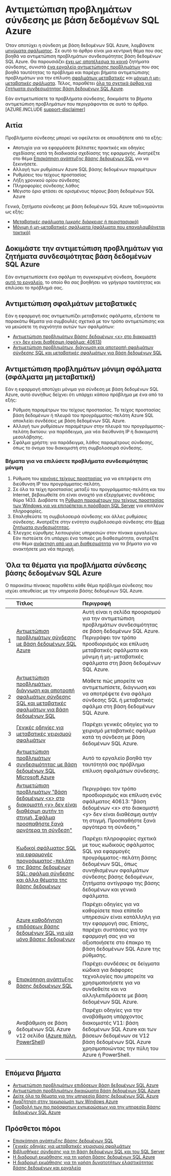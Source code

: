 <properties
    pageTitle="Αντιμετώπιση κοινών ζητημάτων σύνδεσης με βάση δεδομένων SQL Azure"
    description="Βήματα για να προσδιορισμός και επίλυση συνηθισμένων σφαλμάτων σύνδεσης για βάση δεδομένων SQL Azure."
    services="sql-database"
    documentationCenter=""
    authors="dalechen"
    manager="felixwu"
    editor=""/>

<tags
    ms.service="sql-database"
    ms.workload="data-management"
    ms.tgt_pltfrm="na"
    ms.devlang="na"
    ms.topic="article"
    ms.date="08/31/2016"
    ms.author="daleche"/>

# <a name="troubleshoot-connection-issues-to-azure-sql-database"></a>Αντιμετώπιση προβλημάτων σύνδεσης με βάση δεδομένων SQL Azure

Όταν αποτύχει η σύνδεση με βάση δεδομένων SQL Azure, λαμβάνετε [μηνύματα σφάλματος](sql-database-develop-error-messages.md). Σε αυτό το άρθρο είναι μια κεντρική θέμα που σας βοηθά να αντιμετώπιση προβλημάτων συνδεσιμότητας βάση δεδομένων SQL Azure. Θα παρουσιάζει [έχει ως αποτέλεσμα το κοινό](#cause) ζητήματα σύνδεσης, συνιστά [ένα εργαλείο αντιμετώπισης προβλημάτων](#try-the-troubleshooter-for-azure-sql-database-connectivity-issues) που σας βοηθά ταυτότητας το πρόβλημα και παρέχει βήματα αντιμετώπισης προβλημάτων για την επίλυση [σφαλμάτων μεταβατικές](#troubleshoot-transient-errors) και [μόνιμη ή μη-μεταβατικές σφάλματα](#troubleshoot-the-persistent-errors). Τέλος, παραθέτει [όλα τα σχετικά άρθρα για ζητήματα συνδεσιμότητας βάση δεδομένων SQL Azure](#all-topics-for-azure-sql-database-connection-problems).

Εάν αντιμετωπίσετε τα προβλήματα σύνδεσης, δοκιμάστε τα βήματα αντιμετώπιση προβλημάτων που περιγράφονται σε αυτό το άρθρο.
[AZURE.INCLUDE [support-disclaimer](../../includes/support-disclaimer.md)]

## <a name="cause"></a>Αιτία

Προβλήματα σύνδεσης μπορεί να οφείλεται σε οποιοδήποτε από τα εξής:

- Αποτυχία για να εφαρμόσετε βέλτιστες πρακτικές και οδηγίες σχεδίασης κατά τη διαδικασία σχεδίασης της εφαρμογής.  Ανατρέξτε στο θέμα [Επισκόπηση ανάπτυξης βάσης δεδομένων SQL](sql-database-develop-overview.md) για να ξεκινήσετε.
- Αλλαγή των ρυθμίσεων Azure SQL βάσης δεδομένων παραμέτρων
- Ρυθμίσεις του τείχους προστασίας
- Λήξη χρονικού ορίου σύνδεσης
- Πληροφορίες σύνδεσης λάθος
- Μέγιστο όριο φτάσει σε ορισμένους πόρους βάση δεδομένων SQL Azure

Γενικά, ζητήματα σύνδεσης με βάση δεδομένων SQL Azure ταξινομούνται ως εξής:

- [Μεταβατικές σφάλματα (μικρής διάρκειας ή περιστασιακό)](#troubleshoot-transient-errors)
- [Μόνιμη ή μη-μεταβατικές σφάλματα (σφάλματα που επαναλαμβάνεται τακτικά)](#troubleshoot-the-persistent-errors)

## <a name="try-the-troubleshooter-for-azure-sql-database-connectivity-issues"></a>Δοκιμάστε την αντιμετώπιση προβλημάτων για ζητήματα συνδεσιμότητας βάση δεδομένων SQL Azure

Εάν αντιμετωπίσετε ένα σφάλμα τη συγκεκριμένη σύνδεση, δοκιμάστε [αυτό το εργαλείο](https://support.microsoft.com/help/10085/troubleshooting-connectivity-issues-with-microsoft-azure-sql-database), το οποίο θα σας βοηθήσει να γρήγορα ταυτότητας και επιλύσει το πρόβλημά σας.

## <a name="troubleshoot-transient-errors"></a>Αντιμετώπιση σφαλμάτων μεταβατικές
Εάν η εφαρμογή σας αντιμετωπίζει μεταβατικές σφάλματα, εξετάστε τα παρακάτω θέματα για συμβουλές σχετικά με τον τρόπο αντιμετώπισης και να μειώσετε τη συχνότητα αυτών των σφαλμάτων:

- [Αντιμετώπιση προβλημάτων βάσης δεδομένων &lt;x&gt; στο διακομιστή &lt;y&gt; δεν είναι διαθέσιμη (σφάλμα: 40613)](sql-database-troubleshoot-connection.md)
- [Αντιμετώπιση προβλημάτων, διάγνωση και αποτροπή σφαλμάτων σύνδεσης SQL και μεταβατικές σφαλμάτων για βάση δεδομένων SQL](sql-database-connectivity-issues.md)

<a id="troubleshoot-the-persistent-errors" name="troubleshoot-the-persistent-errors"></a>

## <a name="troubleshoot-persistent-errors-non-transient-errors"></a>Αντιμετώπιση προβλημάτων μόνιμη σφάλματα (σφάλματα μη μεταβατική)

Εάν η εφαρμογή αποτύχει μόνιμα για σύνδεση με βάση δεδομένων SQL Azure, αυτό συνήθως δείχνει ότι υπάρχει κάποιο πρόβλημα με ένα από τα εξής:

- Ρύθμιση παραμέτρων του τείχους προστασίας. Το τείχος προστασίας βάση δεδομένων ή πλευρά του προγράμματος-πελάτη Azure SQL αποκλείει συνδέσεις με βάση δεδομένων SQL Azure.
- Αλλαγή των ρυθμίσεων παραμέτρων στην πλευρά του προγράμματος-πελάτη δικτύου: για παράδειγμα, μια νέα διεύθυνση IP ή διακομιστή μεσολάβησης.
- Σφάλμα χρήστη: για παράδειγμα, λάθος παραμέτρους σύνδεσης, όπως το όνομα του διακομιστή στη συμβολοσειρά σύνδεσης.

### <a name="steps-to-resolve-persistent-connectivity-issues"></a>Βήματα για να επιλύσετε προβλήματα συνδεσιμότητας μόνιμη

1.  Ρύθμιση του [κανόνες τείχους προστασίας](sql-database-configure-firewall-settings.md) για να επιτρέψετε στη διεύθυνση IP του προγράμματος-πελάτη.
2.  Σε όλα τα τείχη προστασίας μεταξύ του προγράμματος-πελάτη και του Internet, βεβαιωθείτε ότι είναι ανοιχτό για εξερχόμενες συνδέσεις θύρα 1433. Διαβάστε τη [Ρύθμιση παραμέτρων του τείχους προστασίας των Windows για να επιτρέπεται η πρόσβαση SQL Server](https://msdn.microsoft.com/library/cc646023.aspx) για επιπλέον πληροφορίες.
3.  Επαληθεύστε τη συμβολοσειρά σύνδεσης και άλλες ρυθμίσεις σύνδεσης. Ανατρέξτε στην ενότητα συμβολοσειρά σύνδεσης στο [θέμα ζητήματα συνδεσιμότητας](sql-database-connectivity-issues.md#connections-to-azure-sql-database).
4.  Έλεγχος εύρυθμης λειτουργίας υπηρεσιών στον πίνακα εργαλείων. Εάν πιστεύετε ότι υπάρχει ένα τοπικές μη διαθεσιμότητα, ανατρέξτε στο θέμα [ανάκτηση από μια μη διαθεσιμότητα](sql-database-disaster-recovery.md) για τα βήματα για να ανακτήσετε μια νέα περιοχή.

## <a name="all-topics-for-azure-sql-database-connection-problems"></a>Όλα τα θέματα για προβλήματα σύνδεσης βάσης δεδομένων SQL Azure

Ο παρακάτω πίνακας παραθέτει κάθε θέμα πρόβλημα σύνδεσης που ισχύει απευθείας με την υπηρεσία βάσης δεδομένων SQL Azure.


| &nbsp; | Τίτλος | Περιγραφή |
| --: | :-- | :-- |
| 1 | [Αντιμετώπιση προβλημάτων σύνδεσης με βάση δεδομένων SQL Azure](sql-database-troubleshoot-common-connection-issues.md) | Αυτή είναι η σελίδα προορισμού για την αντιμετώπιση προβλημάτων συνδεσιμότητας σε βάση δεδομένων SQL Azure. Περιγράφει τον τρόπο προσδιορισμός και επίλυση μεταβατικές σφάλματα και μόνιμη ή μη-μεταβατικές σφάλματα στη βάση δεδομένων SQL Azure. |
| 2 | [Αντιμετώπιση προβλημάτων, διάγνωση και αποτροπή σφαλμάτων σύνδεσης SQL και μεταβατικές σφαλμάτων για βάση δεδομένων SQL](sql-database-connectivity-issues.md) | Μάθετε πώς μπορείτε να αντιμετωπίσετε, διάγνωση και να αποτρέψετε ένα σφάλμα σύνδεσης SQL ή μεταβατικές σφάλμα στη βάση δεδομένων SQL Azure. |
| 3 | [Γενικές οδηγίες για μεταβατικές χειρισμού σφαλμάτων](best-practices-retry-general.md) | Παρέχει γενικές οδηγίες για το χειρισμό μεταβατικές σφάλμα κατά τη σύνδεση με βάση δεδομένων SQL Azure. |
| 4 | [Αντιμετώπιση προβλημάτων συνδεσιμότητας με βάση δεδομένων SQL Microsoft Azure](https://support.microsoft.com/help/10085/troubleshooting-connectivity-issues-with-microsoft-azure-sql-database) | Αυτό το εργαλείο βοηθά την ταυτότητά σας πρόβλημα επίλυση σφαλμάτων σύνδεσης. |
| 5 | [Αντιμετώπιση προβλημάτων "βάση δεδομένων &lt;x&gt; στο διακομιστή &lt;y&gt; δεν είναι διαθέσιμη αυτήν τη στιγμή. Σφάλμα προσπαθήστε ξανά αργότερα τη σύνδεση"](sql-database-troubleshoot-connection.md) | Περιγράφει τον τρόπο προσδιορισμός και επίλυση ενός σφάλματος 40613: "βάση δεδομένων &lt;x&gt; στο διακομιστή &lt;y&gt; δεν είναι διαθέσιμη αυτήν τη στιγμή. Προσπαθήστε ξανά αργότερα τη σύνδεση." |
| 6 | [Κωδικοί σφάλματος SQL για εφαρμογές προγράμματος-πελάτη της βάσης δεδομένων SQL: σφάλμα σύνδεσης και άλλα θέματα της βάσης δεδομένων](sql-database-develop-error-messages.md) | Παρέχει πληροφορίες σχετικά με τους κωδικούς σφάλματος SQL για εφαρμογές προγράμματος-πελάτη βάσης δεδομένων SQL, όπως συνηθισμένων σφαλμάτων σύνδεσης βάσης δεδομένων, ζητήματα αντίγραφο της βάσης δεδομένων και γενικά σφάλματα. |
| 7 | [Azure καθοδήγηση επιδόσεων βάσης δεδομένων SQL για μία μόνο βάσεις δεδομένων](sql-database-performance-guidance.md) | Παρέχει οδηγίες για να καθορίσετε ποια επίπεδο υπηρεσιών είναι κατάλληλη για την εφαρμογή σας. Επίσης, παρέχει συστάσεις για την εφαρμογή σας για να αξιοποιήσετε στο έπακρο τη βάση δεδομένων SQL Azure της ρύθμισης. |
| 8 | [Επισκόπηση ανάπτυξης βάσης δεδομένων SQL](sql-database-develop-overview.md) | Παρέχει συνδέσεις σε δείγματα κώδικα για διάφορες τεχνολογίες που μπορείτε να χρησιμοποιήσετε για να συνδεθείτε και να αλληλεπιδράσετε με βάση δεδομένων SQL Azure. |
| 9 | Αναβάθμιση σε βάση δεδομένων SQL Azure v12 σελίδα ([Azure πύλη](sql-database-upgrade-server-portal.md), [PowerShell](sql-database-upgrade-server-powershell.md)) | Παρέχει οδηγίες για την αναβάθμιση υπάρχοντος διακομιστές V11: βάση δεδομένων SQL Azure και των βάσεων δεδομένων σε V12 βάση δεδομένων SQL Azure χρησιμοποιώντας την πύλη του Azure ή PowerShell. |


## <a name="next-steps"></a>Επόμενα βήματα

- [Αντιμετώπιση προβλημάτων επιδόσεων βάση δεδομένων SQL Azure](sql-database-troubleshoot-performance.md)
- [Αντιμετώπιση προβλημάτων δικαιώματα βάση δεδομένων SQL Azure](sql-database-troubleshoot-permissions.md)
- [Δείτε όλα τα θέματα για την υπηρεσία βάσης δεδομένων SQL Azure](sql-database-index-all-articles.md)
- [Αναζήτηση στην τεκμηρίωση των Windows Azure](http://azure.microsoft.com/search/documentation/)
- [Προβολή των πιο πρόσφατων ενημερώσεων για την υπηρεσία βάσης δεδομένων SQL Azure](http://azure.microsoft.com/updates/?service=sql-database)


## <a name="additional-resources"></a>Πρόσθετοι πόροι

- [Επισκόπηση ανάπτυξης βάσης δεδομένων SQL](sql-database-develop-overview.md)
- [Γενικές οδηγίες για μεταβατικές χειρισμού σφαλμάτων](../best-practices-retry-general.md)
- [Βιβλιοθήκες σύνδεσης για τη βάση δεδομένων SQL και του SQL Server](sql-database-libraries.md)
- [Η διαδρομή εκμάθησης για τη χρήση βάσης δεδομένων SQL Azure](https://azure.microsoft.com/documentation/learning-paths/sql-database-training-learn-sql-database)
- [Η διαδρομή εκμάθησης για τη χρήση δυνατοτήτων ελαστικότητας βάσης δεδομένων και εργαλεία](https://azure.microsoft.com/documentation/learning-paths/sql-database-elastic-scale) 
